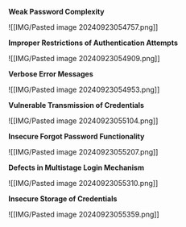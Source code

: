 **Weak Password Complexity**

![[IMG/Pasted image 20240923054757.png]]

**Improper Restrictions of Authentication Attempts**

![[IMG/Pasted image 20240923054909.png]]

**Verbose Error Messages**

![[IMG/Pasted image 20240923054953.png]]

**Vulnerable Transmission of Credentials**

![[IMG/Pasted image 20240923055104.png]]

**Insecure Forgot Password Functionality**

![[IMG/Pasted image 20240923055207.png]]

**Defects in Multistage Login Mechanism**

![[IMG/Pasted image 20240923055310.png]]

**Insecure Storage of Credentials**

![[IMG/Pasted image 20240923055359.png]]

